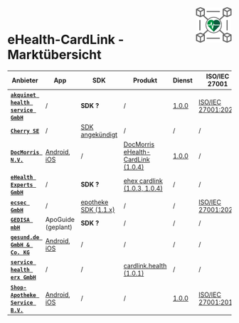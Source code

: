 <img align="right" width="80" height="80" src="https://github.com/eHealthCardLink/Spezifikation/blob/main/img/IOP-Logo.png"/><br/>

# eHealth-CardLink - Marktübersicht

| Anbieter | App | SDK | Produkt | Dienst | ISO/IEC 27001 | 
| --- | --- | --- |  --- | --- | --- |
| [**`akquinet health service GmbH`**](https://akquinet.com/) | / | **SDK ?** | / | [1.0.0](https://tinyurl.com/gemCL-Anb) |  [ISO/IEC 27001:2022](https://akquinet.com/files/AKQUINET/zertifikate/zertifikat-2024-housing-managed-hosting-services-akquinet.pdf) |
| [**`Cherry SE`**](https://www.cherry.de/) | / | [SDK angekündigt](https://www.cherry.de/unternehmen/presse/artikel/software-developer-kit-fertig-ab-sofort-mit-cherry-smartlink-die-integration-von-cardlink-starten) | / | / | / | / | 
| [**`DocMorris N.V.`**](https://www.docmorris.de/) | [Android](https://play.google.com/store/apps/details?id=de.docmorris.pharmacyapp), [iOS](https://apps.apple.com/de/app/docmorris-apotheke-e-rezept/id976600580) | / |  [DocMorris eHealth-CardLink (1.0.4)](https://tinyurl.com/gemCL-Prod) | [1.0.0](https://tinyurl.com/gemCL-Anb)  | / | 
| [**`eHealth Experts GmbH`**](https://ehex.de/) | / | **SDK ?** | [ehex cardlink (1.0.3, 1.0.4)](https://tinyurl.com/gemCL-Prod) | / | / |
| [**`ecsec GmbH`**](https://ecsec.de) | / | [epotheke SDK (1.1.x)](https://github.com/epotheke/epotheke-sdk) |  / | / | [ISO/IEC 27001:2022](https://epotheke.com/pub/ISO-IEC-27001.pdf) |
| [**`GEDISA mbH`**](https://www.gedisa.de/) | ApoGuide (geplant) | **SDK ?** | / | / | / | / | 
| [**`gesund.de GmbH & Co. KG`**](https://gesund.de) | [Android](https://play.google.com/store/apps/details?id=de.gesund.app&hl=de), [iOS](https://app.adjust.com/13kg6cjf?fallback=https%3A%2F%2Fapps.apple.com%2Fde%2Fapp%2Fgesund-de%2Fid1554260352)  | / | / | / | / | / | 
| [**`service health erx GmbH`**](https://www.service-health.de/) | / | / |  [cardlink.health (1.0.1)](https://tinyurl.com/gemCL-Prod) | / | / |
| [**`Shop-Apotheke Service B.V.`**](https://www.shop-apotheke.com/) | [Android](https://play.google.com/store/apps/details?id=shop.shop_apotheke.com.shopapotheke), [iOS](https://apps.apple.com/de/app/shop-apotheke-redcare/id1104967519) | / | / | [1.0.0](https://tinyurl.com/gemCL-Anb)  | [ISO/IEC 27001:2013](https://www.certipedia.com/certificates/01+153+2100656%252F03?locale=es)  |





